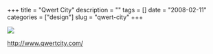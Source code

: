 +++
title = "Qwert City"
description = ""
tags = []
date = "2008-02-11"
categories = ["design"]
slug = "qwert-city"
+++


 

  <div id="screens-thumbs" class="clearfix">
    <div class="txt-center" id="design-submission"><a href="http://www.qwertcity.com/"><img id='bluga-thumbnail-968' class='bluga-thumbnail large' src='http://media.konigi.com/bluga/
wt47f27ef35cbad_0.jpg'/></a></div>  
  </div>   
<p><a href="http://www.qwertcity.com/">http://www.qwertcity.com/</a></p>




